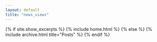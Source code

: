 ```yaml
---
layout: default
title: "news_views"
---
```


{% if site.show_excerpts %}
  {% include home.html %}
{% else %}
  {% include archive.html title="Posts" %}
{% endif %}
